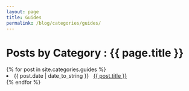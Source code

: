 ```yaml
---
layout: page
title: Guides
permalink: /blog/categories/guides/
---
```


<h1> Posts by Category : {{ page.title }} </h1>

<div class="card">
{% for post in site.categories.guides %}
 <li class="category-posts"><span>{{ post.date | date_to_string }}</span> &nbsp; <a href="{{ post.url }}">{{ post.title }}</a></li>
{% endfor %}
</div>